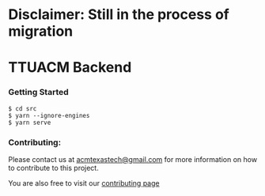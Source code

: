 # Disclaimer: Still in the process of migration
# TTUACM Backend

### Getting Started
```
$ cd src
$ yarn --ignore-engines
$ yarn serve
```

### Contributing:
  Please contact us at [acmtexastech@gmail.com](mailto:acmtexastech@gmail.com) for more information on how to contribute to this project.

  You are also free to visit our [contributing page](https://github.com/ynigoreyes/ttuacm-backend/blob/master/.github/.CONTRIBUTING.md)
